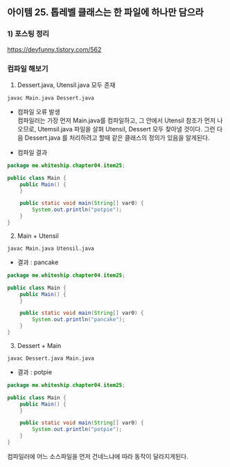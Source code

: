 ## 아이템 25. 톱레벨 클래스는 한 파일에 하나만 담으라

### 1) 포스팅 정리
https://devfunny.tistory.com/562

### 컴파일 해보기
1) Dessert.java, Utensil.java 모두 존재
```
javac Main.java Dessert.java
```
- 컴파일 오류 발생  
컴파일러는 가장 먼저 Main.java를 컴파일하고, 그 안에서 Utensil 참조가 먼저 나오므로, Utemsil.java 파일을 살펴 Utensil, Dessert 모두 찾아낼 것이다. 
그런 다음 Dessert.java 를 처리하려고 할때 같은 클래스의 정의가 있음을 알게된다.

- 컴파일 결과
```java
package me.whiteship.chapter04.item25;

public class Main {
    public Main() {
    }

    public static void main(String[] var0) {
        System.out.println("potpie");
    }
}
```

2) Main + Utensil
```
javac Main.java Utensil.java
```

- 결과 : pancake
```java
package me.whiteship.chapter04.item25;

public class Main {
    public Main() {
    }

    public static void main(String[] var0) {
        System.out.println("pancake");
    }
}
```

3) Dessert + Main
```
javac Dessert.java Main.java 
```

- 결과 : potpie
```java
package me.whiteship.chapter04.item25;

public class Main {
    public Main() {
    }

    public static void main(String[] var0) {
        System.out.println("potpie");
    }
}
```
컴파일러에 어느 소스파일을 먼저 건네느냐에 따라 동작이 달라지게된다.


